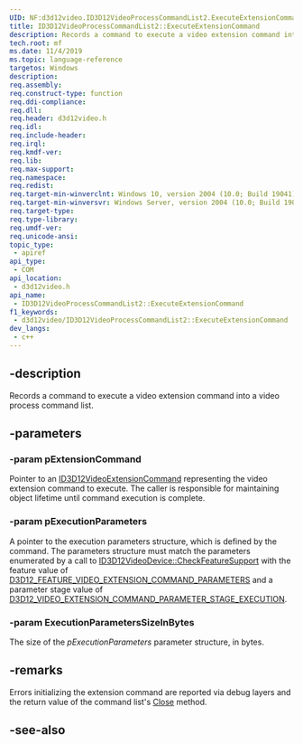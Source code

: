 ```yaml
---
UID: NF:d3d12video.ID3D12VideoProcessCommandList2.ExecuteExtensionCommand
title: ID3D12VideoProcessCommandList2::ExecuteExtensionCommand
description: Records a command to execute a video extension command into a video process command list. 
tech.root: mf
ms.date: 11/4/2019
ms.topic: language-reference
targetos: Windows
description: 
req.assembly: 
req.construct-type: function
req.ddi-compliance: 
req.dll: 
req.header: d3d12video.h
req.idl: 
req.include-header: 
req.irql: 
req.kmdf-ver: 
req.lib: 
req.max-support: 
req.namespace: 
req.redist: 
req.target-min-winverclnt: Windows 10, version 2004 (10.0; Build 19041)
req.target-min-winversvr: Windows Server, version 2004 (10.0; Build 19041)
req.target-type: 
req.type-library: 
req.umdf-ver: 
req.unicode-ansi: 
topic_type:
 - apiref
api_type:
 - COM
api_location:
 - d3d12video.h
api_name:
 - ID3D12VideoProcessCommandList2::ExecuteExtensionCommand
f1_keywords:
 - d3d12video/ID3D12VideoProcessCommandList2::ExecuteExtensionCommand
dev_langs:
 - c++
---
```


## -description

Records a command to execute a video extension command into a video process command list.

## -parameters

### -param pExtensionCommand

Pointer to an [ID3D12VideoExtensionCommand](nn-d3d12video-id3d12videoextensioncommand.md) representing the video extension command to execute.  The caller is responsible for maintaining object lifetime until command execution is complete.

### -param pExecutionParameters

A pointer to the execution parameters structure, which is defined by the command.  The parameters structure must match the parameters enumerated by a call to [ID3D12VideoDevice::CheckFeatureSupport](nf-d3d12video-id3d12videodevice-checkfeaturesupport.md) with the feature value of [D3D12_FEATURE_VIDEO_EXTENSION_COMMAND_PARAMETERS](ne-d3d12video-d3d12_feature_video.md) and a parameter stage value of [D3D12_VIDEO_EXTENSION_COMMAND_PARAMETER_STAGE_EXECUTION](ne-d3d12video-d3d12_video_extension_command_parameter_stage.md).

### -param ExecutionParametersSizeInBytes

The size of the *pExecutionParameters* parameter structure, in bytes.

## -remarks

Errors initializing the extension command are reported via debug layers and the return value of the command list's [Close](nf-d3d12video-id3d12videoprocesscommandlist-close.md) method.

## -see-also

